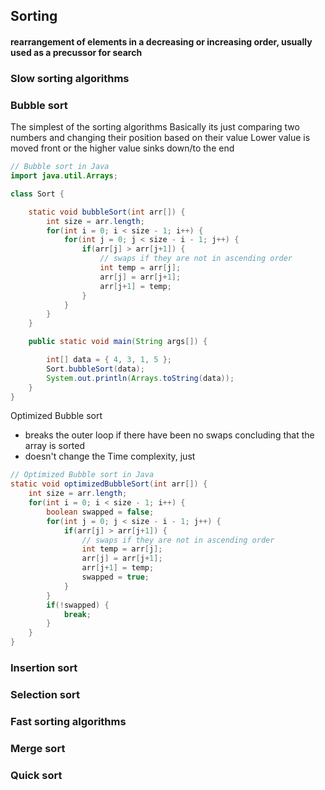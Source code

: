 ## Sorting

#### rearrangement of elements in a decreasing or increasing order, usually used as a precussor for search

### Slow sorting algorithms

### Bubble sort
The simplest of the sorting algorithms
Basically its just comparing two numbers and changing their position based on their value
Lower value is moved front or the higher value sinks down/to the end

```java
// Bubble sort in Java
import java.util.Arrays;

class Sort {

    static void bubbleSort(int arr[]) {
        int size = arr.length;
        for(int i = 0; i < size - 1; i++) {
            for(int j = 0; j < size - i - 1; j++) {
                if(arr[j] > arr[j+1]) {
                    // swaps if they are not in ascending order
                    int temp = arr[j];
                    arr[j] = arr[j+1];
                    arr[j+1] = temp;
                }
            }
        }
    }

    public static void main(String args[]) {

        int[] data = { 4, 3, 1, 5 };
        Sort.bubbleSort(data);
        System.out.println(Arrays.toString(data));
    }
}
```

Optimized Bubble sort
* breaks the outer loop if there have been no swaps concluding that the array is sorted
* doesn't change the Time complexity, just 
```java
// Optimized Bubble sort in Java
static void optimizedBubbleSort(int arr[]) {
    int size = arr.length;
    for(int i = 0; i < size - 1; i++) {
        boolean swapped = false;
        for(int j = 0; j < size - i - 1; j++) {
            if(arr[j] > arr[j+1]) {
                // swaps if they are not in ascending order
                int temp = arr[j];
                arr[j] = arr[j+1];
                arr[j+1] = temp;
                swapped = true;
            }
        }
        if(!swapped) {
            break;
        }
    }
}
```

### Insertion sort


### Selection sort

### Fast sorting algorithms

### Merge sort

### Quick sort